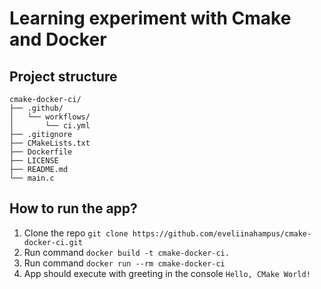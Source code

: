# Learning experiment with Cmake and Docker

## Project structure

```cmake-docker-ci/
cmake-docker-ci/
├── .github/
│   └── workflows/
│       └── ci.yml
├── .gitignore
├── CMakeLists.txt
├── Dockerfile
├── LICENSE
├── README.md
└── main.c
```
## How to run the app? 
1. Clone the repo `git clone https://github.com/eveliinahampus/cmake-docker-ci.git`
2. Run command `docker build -t cmake-docker-ci.`
3. Run command `docker run --rm cmake-docker-ci`
4. App should execute with greeting in the console `Hello, CMake World!`
